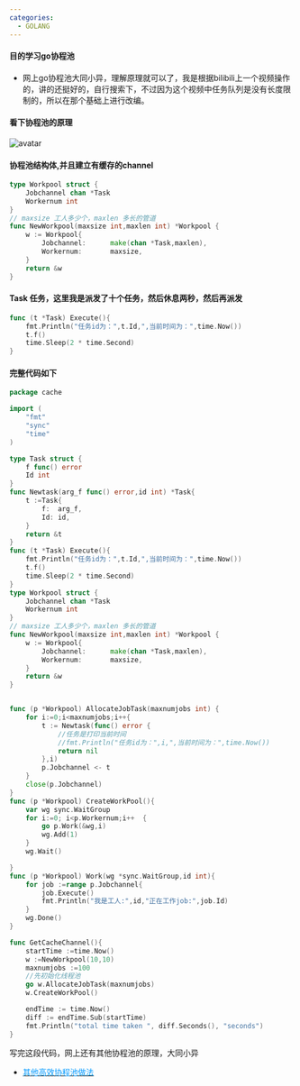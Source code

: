 ```yaml
---
categories:
  - GOLANG
---
```

#### 目的学习go协程池
- 网上go协程池大同小异，理解原理就可以了，我是根据bilibili上一个视频操作的，讲的还挺好的，自行搜索下，不过因为这个视频中任务队列是没有长度限制的，所以在那个基础上进行改编。

#### 看下协程池的原理
![avatar](https://blog.hexiefamily.xin/assets/workerpool.jpg)  

#### 协程池结构体,并且建立有缓存的channel
```go
type Workpool struct {
	Jobchannel chan *Task
	Workernum int
}
// maxsize 工人多少个，maxlen 多长的管道
func NewWorkpool(maxsize int,maxlen int) *Workpool {
	w := Workpool{
		Jobchannel:      make(chan *Task,maxlen),
		Workernum:       maxsize,
	}
	return &w
}
```
#### Task 任务，这里我是派发了十个任务，然后休息两秒，然后再派发
```go
func (t *Task) Execute(){
	fmt.Println("任务id为：",t.Id,",当前时间为：",time.Now())
	t.f()
	time.Sleep(2 * time.Second)
}
```

#### 完整代码如下
```go
package cache

import (
	"fmt"
	"sync"
	"time"
)

type Task struct {
	f func() error
	Id int
}
func Newtask(arg_f func() error,id int) *Task{
	t :=Task{
		f:	arg_f,
		Id:	id,
	}
	return &t
}
func (t *Task) Execute(){
	fmt.Println("任务id为：",t.Id,",当前时间为：",time.Now())
	t.f()
	time.Sleep(2 * time.Second)
}
type Workpool struct {
	Jobchannel chan *Task
	Workernum int
}
// maxsize 工人多少个，maxlen 多长的管道
func NewWorkpool(maxsize int,maxlen int) *Workpool {
	w := Workpool{
		Jobchannel:      make(chan *Task,maxlen),
		Workernum:       maxsize,
	}
	return &w
}


func (p *Workpool) AllocateJobTask(maxnumjobs int) {
	for i:=0;i<maxnumjobs;i++{
		t := Newtask(func() error {
			//任务是打印当前时间
			//fmt.Println("任务id为：",i,",当前时间为：",time.Now())
			return nil
		},i)
		p.Jobchannel <- t
	}
	close(p.Jobchannel)
}
func (p *Workpool) CreateWorkPool(){
	var wg sync.WaitGroup
	for i:=0; i<p.Workernum;i++  {
		go p.Work(&wg,i)
		wg.Add(1)
	}
	wg.Wait()

}
func (p *Workpool) Work(wg *sync.WaitGroup,id int){
	for job :=range p.Jobchannel{
		job.Execute()
		fmt.Println("我是工人:",id,"正在工作job:",job.Id)
	}
	wg.Done()
}

func GetCacheChannel(){
	startTime :=time.Now()
	w :=NewWorkpool(10,10)
	maxnumjobs :=100
	//先初始化线程池
	go w.AllocateJobTask(maxnumjobs)
	w.CreateWorkPool()

	endTime := time.Now()
	diff := endTime.Sub(startTime)
	fmt.Println("total time taken ", diff.Seconds(), "seconds")
}

```

写完这段代码，网上还有其他协程池的原理，大同小异
- [<font color=#0099ff>其他高效协程池做法</font>](https://segmentfault.com/a/1190000018193161)
